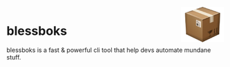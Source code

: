 <img width="100px" align="right" alt="mew logo" src="./assets/blessbox-logo.png" title="mew"/>

 
# blessboks
blessboks is a fast & powerful cli tool that help devs automate mundane stuff.


